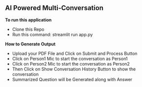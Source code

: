 ## AI Powered Multi-Conversation

**To run this application**
- Clone this Repo
- Run this command: streamlit run app.py

**How to Generate Output**
- Upload your PDF File and Click on Submit and Process Button
- Click on Person1 Mic to start the conversation as Person1
- Click on Person2 Mic to start the conversation as Person2
- Then Click on Show Conversation History Button to show the conversation
- Summarized Question will be Generated along with Answer
